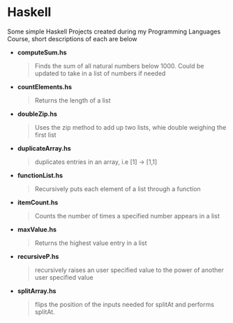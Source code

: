 # Haskell
Some simple Haskell Projects created during my Programming Languages Course, short descriptions of each are below

* **computeSum.hs**
  >Finds the sum of all natural numbers below 1000. Could be updated to take in a list of numbers if needed
 
 
* **countElements.hs**
  >Returns the length of a list
  
* **doubleZip.hs**
  >Uses the zip method to add up two lists, whie double weighing the first list
  
* **duplicateArray.hs**
  >duplicates entries in an array, i.e [1] -> [1,1]
 
* **functionList.hs**
  >Recursively puts each element of a list through a function
 
* **itemCount.hs**
  >Counts the number of times a specified number appears in a list
  
* **maxValue.hs**
  > Returns the highest value entry in a list
  
* **recursiveP.hs**
  > recursively raises an user specified value to the power of another user specified value
  
* **splitArray.hs**
  > flips the position of the inputs needed for splitAt and performs splitAt.
  
  
